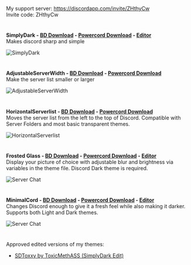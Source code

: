 My support server: https://discordapp.com/invite/ZHthyCw  
Invite code: ZHthyCw

#

**SimplyDark - [BD Download](https://betterdiscord.net/ghdl?id=2899) - [Powercord Download](https://github.com/Cr3atable/BetterDiscord-Themes/raw/master/SimplyDark/SimplyDark.zip) - [Editor](https://gibbu.me/themegen/simplydark)**  
Makes discord sharp and simple

![SimplyDark](https://i.imgur.com/i5p7KTQ.jpg)

#

**AdjustableServerWidth - [BD Download](https://betterdiscord.net/ghdl?id=2710) - [Powercord Download](https://github.com/Gibbu/BetterDiscord-Themes/raw/master/AdjustableServerWidth/Adjustable%20Server%20Width.zip)**  
Make the server list smaller or larger

![AdjustableServerWidth](https://i.imgur.com/2KuvHaV.jpg)

#

**HorizontalServerlist - [BD Download](https://betterdiscord.net/ghdl?id=2747) - [Powercord Download](https://github.com/Gibbu/BetterDiscord-Themes/raw/master/HorizontalServerlist/Horizontal%20Serverlist.zip)**  
Moves the server list from the left to the top of Discord. Compatible with Server Folders and most basic transparent themes.

![HorizontalServerlist](https://i.imgur.com/ygGh3hy.jpg)

#

**Frosted Glass - [BD Download](https://betterdiscord.net/ghdl?id=2917) - [Powercord Download](https://github.com/Gibbu/BetterDiscord-Themes/raw/master/FrostedGlass/Frosted%20Glass.zip) - [Editor](https://gibbu.me/themegen/frostedglass)**  
Display your picture of choice with adjustable blur and brightness via variables in the theme file. Discord Dark theme is required.

![Server Chat](https://i.imgur.com/vOi0oS1.png)

#

**MinimalCord - [BD Download](https://betterdiscord.net/ghdl?id=3037) - [Powercord Download](https://github.com/Gibbu/BetterDiscord-Themes/raw/master/MinimalCord/MinimalCord.zip) - [Editor](https://gibbu.me/themegen/minimalcord)**  
Changes Discord enough to give it a fresh feel while also making it darker. Supports both Light and Dark themes.

![Server Chat](https://i.imgur.com/SJBb9VY.jpg)

#

Approved edited versions of my themes:
- [SDToxxy by ToxicMethASS (SimplyDark Edit)](https://github.com/ToxicMethASS/SDToxxy)
